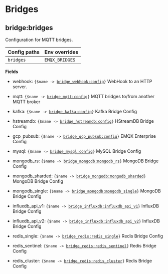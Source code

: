 # Bridges

## bridge:bridges <a id='bridge-bridges'></a>
Configuration for MQTT bridges.

| Config paths | Env overrides |
|----------------------|---------------------------|
|  <code>bridges</code> | <code>EMQX_BRIDGES</code>  |


**Fields**

- webhook: <code>{$name -> [bridge_webhook:config](others.md#bridge_webhook-config)}</code>
  WebHook to an HTTP server.

- mqtt: <code>{$name -> [bridge_mqtt:config](others.md#bridge_mqtt-config)}</code>
  MQTT bridges to/from another MQTT broker

- kafka: <code>{$name -> [bridge_kafka:config](others.md#bridge_kafka-config)}</code>
  Kafka Bridge Config

- hstreamdb: <code>{$name -> [bridge_hstreamdb:config](others.md#bridge_hstreamdb-config)}</code>
  HStreamDB Bridge Config

- gcp_pubsub: <code>{$name -> [bridge_gcp_pubsub:config](others.md#bridge_gcp_pubsub-config)}</code>
  EMQX Enterprise Config

- mysql: <code>{$name -> [bridge_mysql:config](others.md#bridge_mysql-config)}</code>
  MySQL Bridge Config

- mongodb_rs: <code>{$name -> [bridge_mongodb:mongodb_rs](others.md#bridge_mongodb-mongodb_rs)}</code>
  MongoDB Bridge Config

- mongodb_sharded: <code>{$name -> [bridge_mongodb:mongodb_sharded](others.md#bridge_mongodb-mongodb_sharded)}</code>
  MongoDB Bridge Config

- mongodb_single: <code>{$name -> [bridge_mongodb:mongodb_single](others.md#bridge_mongodb-mongodb_single)}</code>
  MongoDB Bridge Config

- influxdb_api_v1: <code>{$name -> [bridge_influxdb:influxdb_api_v1](others.md#bridge_influxdb-influxdb_api_v1)}</code>
  InfluxDB Bridge Config

- influxdb_api_v2: <code>{$name -> [bridge_influxdb:influxdb_api_v2](others.md#bridge_influxdb-influxdb_api_v2)}</code>
  InfluxDB Bridge Config

- redis_single: <code>{$name -> [bridge_redis:redis_single](others.md#bridge_redis-redis_single)}</code>
  Redis Bridge Config

- redis_sentinel: <code>{$name -> [bridge_redis:redis_sentinel](others.md#bridge_redis-redis_sentinel)}</code>
  Redis Bridge Config

- redis_cluster: <code>{$name -> [bridge_redis:redis_cluster](others.md#bridge_redis-redis_cluster)}</code>
  Redis Bridge Config

